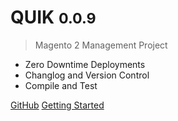 

# QUIK <small>0.0.9</small>

> Magento 2 Management Project

- Zero Downtime Deployments
- Changlog and Version Control
- Compile and Test

[GitHub](https://github.com/merchantprotocol/quik)
[Getting Started](#main)
